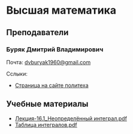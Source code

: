 # Высшая математика

## Преподаватели

### Буряк Дмитрий Владимирович

Почта: <dvburyak1960@gmail.com>

Сслыки:
- [Страница на сайте политеха](https://opu.ua/ru/staff/32447)


## Учебные материалы

- [Лекция-16.1_Неопределённый интеграл.pdf](https://drive.google.com/file/d/1PJjiWELQaY3_Qclp3isLq97QeeClO7Mr/view?usp=sharing)
- [Таблица интегралов.pdf](https://drive.google.com/file/d/1dk3-kTcHts8aDIi0aUGlI9TeM-sNwipf/view?usp=sharing)